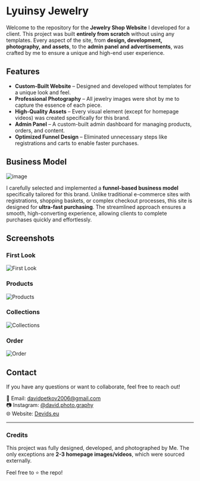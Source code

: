 # Lyuinsy Jewelry

Welcome to the repository for the **Jewelry Shop Website** I developed for a client. This project was built **entirely from scratch** without using any templates. Every aspect of the site, from **design, development, photography, and assets**, to the **admin panel and advertisements**, was crafted by me to ensure a unique and high-end user experience.

## Features

- **Custom-Built Website** – Designed and developed without templates for a unique look and feel.
- **Professional Photography** – All jewelry images were shot by me to capture the essence of each piece.
- **High-Quality Assets** – Every visual element (except for homepage videos) was created specifically for this brand.
- **Admin Panel** – A custom-built admin dashboard for managing products, orders, and content.
- **Optimized Funnel Design** – Eliminated unnecessary steps like registrations and carts to enable faster purchases.

## Business Model
![image](https://github.com/user-attachments/assets/c19b146a-96e9-4562-a697-4a7811714995)

I carefully selected and implemented a **funnel-based business model** specifically tailored for this brand. Unlike traditional e-commerce sites with registrations, shopping baskets, or complex checkout processes, this site is designed for **ultra-fast purchasing**. The streamlined approach ensures a smooth, high-converting experience, allowing clients to complete purchases quickly and effortlessly.

## Screenshots

### First Look
![First Look](https://github.com/user-attachments/assets/a9ab92fb-63f4-4b7c-a01e-faf6b5f276d5)

### Products
![Products](https://github.com/user-attachments/assets/433f3699-141c-4222-9714-28745e32ec18)

### Collections
![Collections](https://github.com/user-attachments/assets/3d6d1f2b-3a04-4f06-919b-6591522a2b08)

### Order
![Order](https://github.com/user-attachments/assets/e069c266-9975-4cbc-a8cd-4b36c7e8165b)

## Contact
If you have any questions or want to collaborate, feel free to reach out!

📧 Email: davidpetkov2006@gmail.com  
📷 Instagram: [@david.photo.graphy](https://www.instagram.com/david.photo.graphy/)  
🌐 Website: [Devids.eu](https://devids.eu/)

---
### Credits
This project was fully designed, developed, and photographed by Me. The only exceptions are **2-3 homepage images/videos**, which were sourced externally.

Feel free to ⭐ the repo!

